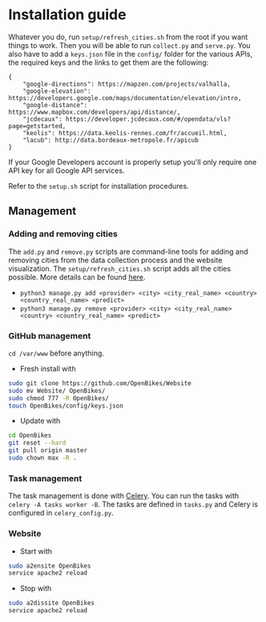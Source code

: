 # Installation guide

Whatever you do, run ``setup/refresh_cities.sh`` from the root if you want things to work. Then you will be able to run ``collect.py`` and ``serve.py``. You also have to add a ``keys.json`` file in the ``config/`` folder for the various APIs, the required keys and the links to get them are the following:

	{
		"google-directions": https://mapzen.com/projects/valhalla,
		"google-elevation": https://developers.google.com/maps/documentation/elevation/intro,
		"google-distance": https://www.mapbox.com/developers/api/distance/,
		"jcdecaux": https://developer.jcdecaux.com/#/opendata/vls?page=getstarted,
		"keolis": https://data.keolis-rennes.com/fr/accueil.html,
		"lacub": http://data.bordeaux-metropole.fr/apicub
	}

If your Google Developers account is properly setup you'll only require one API key for all Google API services.

Refer to the ``setup.sh`` script for installation procedures.

## Management

### Adding and removing cities

The ``add.py`` and ``remove.py`` scripts are command-line tools for adding and removing cities from the data collection process and the website visualization. The ``setup/refresh_cities.sh`` script adds all the cities possible. More details can be found [here](lib/providers/README.md).

- ``python3 manage.py add <provider> <city> <city_real_name> <country> <country_real_name> <predict>``
- ``python3 manage.py remove <provider> <city> <city_real_name> <country> <country_real_name> <predict>``

### GitHub management

``cd /var/www`` before anything.

- Fresh install with
```sh
sudo git clone https://github.com/OpenBikes/Website
sudo mv Website/ OpenBikes/
sudo chmod 777 -R OpenBikes/
touch OpenBikes/config/keys.json
```
- Update with
```sh
cd OpenBikes
git reset --hard
git pull origin master
sudo chown max -R .
```

### Task management

The task management is done with [Celery](http://www.celeryproject.org/). You can run the tasks with `celery -A tasks worker -B`. The tasks are defined in `tasks.py` and Celery is configured in `celery_config.py`.

### Website

- Start with
```sh
sudo a2ensite OpenBikes
service apache2 reload
```
- Stop with
```sh
sudo a2dissite OpenBikes
service apache2 reload
```

